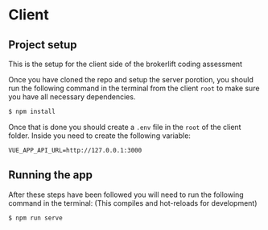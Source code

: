 # Client

## Project setup

This is the setup for the client side of the brokerlift coding assessment

Once you have cloned the repo and setup the server porotion, you should run the following command in the terminal from the client `root` to make sure you have all necessary dependencies.

```bash
$ npm install
```

Once that is done you should create a `.env` file in the `root` of the client folder. Inside you need to create the following variable:

```
VUE_APP_API_URL=http://127.0.0.1:3000
```

## Running the app

After these steps have been followed you will need to run the following command in the terminal: (This compiles and hot-reloads for development)

```bash
$ npm run serve
```
